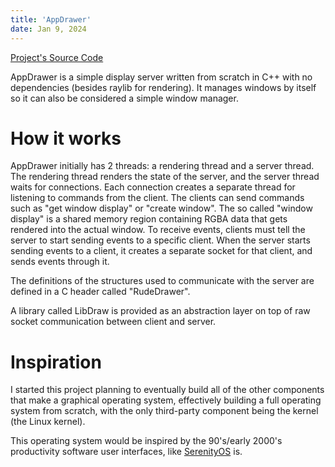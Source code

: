 ```yaml
---
title: 'AppDrawer'
date: Jan 9, 2024
---
```


[Project's Source Code](https://github.com/HatsuSixty/AppDrawer)

AppDrawer is a simple display server written from scratch in C++ with no dependencies (besides raylib for rendering). It manages windows by itself so it can also be considered a simple window manager.

# How it works

AppDrawer initially has 2 threads: a rendering thread and a server thread. The rendering thread renders the state of the server, and the server thread waits for connections. Each connection creates a separate thread for listening to commands from the client. The clients can send commands such as "get window display" or "create window". The so called "window display" is a shared memory region containing RGBA data that gets rendered into the actual window. To receive events, clients must tell the server to start sending events to a specific client. When the server starts sending events to a client, it creates a separate socket for that client, and sends events through it.

The definitions of the structures used to communicate with the server are defined in a C header called "RudeDrawer".

A library called LibDraw is provided as an abstraction layer on top of raw socket communication between client and server.

# Inspiration

I started this project planning to eventually build all of the other components that make a graphical operating system, effectively building a full operating system from scratch, with the only third-party component being the kernel (the Linux kernel).

This operating system would be inspired by the 90's/early 2000's productivity software user interfaces, like [SerenityOS](https://serenityos.org/) is.
